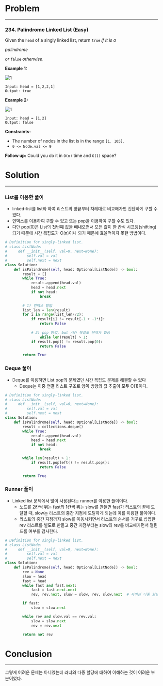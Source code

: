 # Problem

---

### 234. Palindrome Linked List (Easy)

Given the `head` of a singly linked list, return `true` *if it is a* 

*palindrome*

 *or* `false` *otherwise*.



 

**Example 1:**

![1](../assets/images/03-19-leetcode-234/1.jpeg)

```
Input: head = [1,2,2,1]
Output: true
```



**Example 2:**

![1](../assets/images/03-19-leetcode-234/2.jpeg)

```
Input: head = [1,2]
Output: false
```

 

**Constraints:**

- The number of nodes in the list is in the range `[1, 105]`.
- `0 <= Node.val <= 9`

 

**Follow up:** Could you do it in `O(n)` time and `O(1)` space?



# Solution

---

### List를 이용한 풀이

- linked-list를 list화 하여 리스트의 양끝부터 차례대로 비교해가면 간단하게 구할 수 있다.
- 인덱스를 이용하여 구할 수 있고 또는 pop을 이용하여 구할 수도 있다.
- 다만 pop(0)은 List의 첫번째 값을 빼내오면서 모든 값이 한 칸식 시프팅(shifting)되기 때문에 시간 복잡도가 O(n)이나 되기 때문에 효율적이지 못한 방법이다.

```python
# Definition for singly-linked list.
# class ListNode:
#     def __init__(self, val=0, next=None):
#         self.val = val
#         self.next = next
class Solution:
    def isPalindrome(self, head: Optional[ListNode]) -> bool:
        result = []
        while True:
            result.append(head.val)
            head = head.next
            if not head:
                break
				
        # 1) 인덱스 방법
        list_len = len(result)
        for i in range(list_len//2):
            if result[i] != result[-1 + -1*i]:
                return False
              
    		# 2) pop 방법, but 시간 복잡도 문제가 있음
				while len(result) > 1:
            if result.pop() != result.pop(0):
                return False

        return True
```



### Deque 풀이

- Deque를 이용하면 List pop의 문제였던 시간 복잡도 문제를 해결할 수 있다
  - Deque는 이중 연결 리스트 구조로 양쪽 방향의 값 추출이 모두 O(1)이다.	

```python
# Definition for singly-linked list.
# class ListNode:
#     def __init__(self, val=0, next=None):
#         self.val = val
#         self.next = next
class Solution:
    def isPalindrome(self, head: Optional[ListNode]) -> bool:
        result = collections.deque()
        while True:
            result.append(head.val)
            head = head.next
            if not head:
                break

        while len(result) > 1:
            if result.popleft() != result.pop():
                return False

        return True
```



### Runner 풀이

- Linked list 문제에서 많이 사용된다는 runner를 이용한 풀이이다.
  - 노드를 2칸씩 뛰는 fast와 1칸씩 뛰는 slow를 만들면 fast가 리스트의 끝에 도달할 때, slow는 리스트의 중간 지점에 도달하게 되는데 이를 이용한 풀이이다.
  - 리스트의 중간 지점까지 slow를 이동시키면서 리스트의 순서를 거꾸로 삽입한 rev 리스트를 별도로 만들고 중간 지점부터는 slow와 rev를 비교해가면서 팰린드롬 여부를 검사한다.

```python
# Definition for singly-linked list.
# class ListNode:
#     def __init__(self, val=0, next=None):
#         self.val = val
#         self.next = next
class Solution:
    def isPalindrome(self, head: Optional[ListNode]) -> bool:
        rev = None
        slow = head
        fast = head
        while fast and fast.next:
            fast = fast.next.next
            rev, rev.next, slow = slow, rev, slow.next  # 파이썬 다중 할당

        if fast:
            slow = slow.next

        while rev and slow.val == rev.val:
            slow = slow.next               
            rev = rev.next

        return not rev
```



# Conclusion

---

그렇게 어려운 문제는 아니였는데 러너와 다중 할당에 대하여 이해하는 것이 어려운 부분이었다.